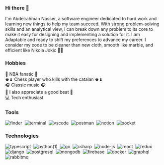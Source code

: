 ### Hi there 👋

I'm Abdelrahman Nasser, a software engineer dedicated to hard work and learning new things to help my team succeed. With strong problem-solving skills and an analytical view, I can break down any problem to its core to make it easy for designing and implementing a solution for it. I am Adaptable and ready to shift my preferences to advance my career. I consider my code to be cleaner than new cloth, smooth like marble, and efficient like Nikola Jokic 💪🏽

### Hobbies

🏀 NBA fanatic 🏀<br />
♚♝ Chess player who kills with the catalan ♚♝<br />
🎧 Classic music 🎧<br />
🎹 I also appreciate a good beat 🎹<br />
💻 Tech enthusiast<br />

### Tools

![finder](https://user-images.githubusercontent.com/41797034/144759042-b522f7e1-96ec-4116-8277-bb1385569fa7.png)&nbsp;
![terminal](https://user-images.githubusercontent.com/41797034/144759102-1202a7c7-3acd-432e-ae14-41ff95230788.png)&nbsp;
![vscode](https://user-images.githubusercontent.com/41797034/144772753-ada1137b-0c11-4329-b340-87e5f2ff19fc.png)&nbsp;
![postman](https://user-images.githubusercontent.com/41797034/144772799-4a286b51-efab-4797-b54b-c5b9cc6e9640.png)&nbsp;
![notion](https://user-images.githubusercontent.com/41797034/144772854-02e91fbf-9b96-4ccb-bfb5-b658d377dbba.png)&nbsp;
![pocket](https://user-images.githubusercontent.com/41797034/144773088-87a63707-0ded-4f76-8aba-68286c35b062.png)&nbsp;

### Technologies


![typescript](https://user-images.githubusercontent.com/41797034/144758673-65083e8f-5998-4834-89bc-f3dc80ad77c1.png)&nbsp;
![python(1)](https://user-images.githubusercontent.com/41797034/144758682-03b55d07-c831-4dbc-867e-d733956490ae.png)&nbsp;
![go](https://user-images.githubusercontent.com/41797034/144758689-dd0b2a83-f27b-4eef-9446-b8fe7d4ea5ae.png)&nbsp;
![csharp](https://user-images.githubusercontent.com/41797034/144758694-ebf0962b-314c-4506-bae3-a6e894427d13.png)&nbsp;
![node-js](https://user-images.githubusercontent.com/41797034/144758700-126a567c-430d-4cf5-bb36-b794d3189fb5.png)&nbsp;
![react](https://user-images.githubusercontent.com/41797034/144758706-08bdf5be-0495-4825-bfa5-873fec462642.png)&nbsp;
![redux](https://user-images.githubusercontent.com/41797034/144758708-5272a430-73ac-4e11-bb1f-263f67e7a0c3.png)&nbsp;
![django](https://user-images.githubusercontent.com/41797034/144758719-7f7e3485-3f0c-493d-86d9-fd3c03872ecf.png)&nbsp;
![postgresql](https://user-images.githubusercontent.com/41797034/144758811-8831fd01-9488-4e48-97dc-6ea621cb62b1.png)&nbsp;
![mongodb](https://user-images.githubusercontent.com/41797034/144758837-d6478ddd-9d28-40d7-b5ae-70bce1817147.png)&nbsp;
![firebase](https://user-images.githubusercontent.com/41797034/144758874-5f65091d-9880-40eb-b54c-ed3e8fba054b.png)&nbsp;
![docker](https://user-images.githubusercontent.com/41797034/144773007-40969ba9-bee2-4ea8-bed9-43cbafdcea2e.png)&nbsp;
![graphql](https://user-images.githubusercontent.com/41797034/144758889-93101767-28e0-4c0b-8f33-c8f644154a5b.png)&nbsp;
![rabbitmq](https://user-images.githubusercontent.com/41797034/144758905-39737064-24b2-40d6-8eb4-6f8ce517b9fb.png)&nbsp;
